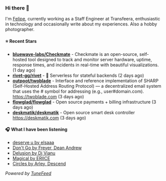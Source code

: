 ### Hi there 👋

I'm [Felipe](https://felipevm.com), currently working as a Staff Engineer at Transfeera, enthusiastic in technology and occasionally write about my experiences. Also a hobby photographer.

#### ⭐ Recent Stars
- **[bluewave-labs/Checkmate](https://github.com/bluewave-labs/Checkmate)** - Checkmate is an open-source, self-hosted tool designed to track and monitor server hardware, uptime, response times, and incidents in real-time with beautiful visualizations. (1 day ago)
- **[rivet-gg/rivet](https://github.com/rivet-gg/rivet)** - 🔩 Serverless for stateful backends (2 days ago)
- **[outpoot/twoblade](https://github.com/outpoot/twoblade)** - Interface and reference implementation of SHARP (Self-Hosted Address Routing Protocol) — a decentralized email system that uses the # symbol for addressing (e.g., user#domain.com). https://twoblade.com (3 days ago)
- **[flowglad/flowglad](https://github.com/flowglad/flowglad)** - Open source payments &#43; billing infrastructure (3 days ago)
- **[deskmatik/deskmatik](https://github.com/deskmatik/deskmatik)** - Open source smart desk controller https://deskmatik.com (3 days ago)

#### 🎧 What I have been listening
- [deserve u by elsaaa](https://open.spotify.com/track/6htvJqQBbYezKhpx1c7R6j)
- [Don&#39;t Go by Freyer, Dean Andrew](https://open.spotify.com/track/77wEGhkdprZZOuPa0Uxbos)
- [Delusion by Dj Vianu](https://open.spotify.com/track/3lfXIjBaYSsThDHwKiHzV3)
- [Magical by ERIICE](https://open.spotify.com/track/5VA2c8Aar01z7Lxzkkis1f)
- [Circles by Arley, Descend](https://open.spotify.com/track/1WcHzgV2y90SZWXLORBxLK)

_Powered by [TuneFeed](https://tunefeed.app?ref=github.com)_
